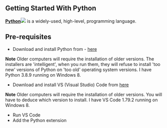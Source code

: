 ## Getting Started With Python

<a href="https://en.wikipedia.org/wiki/Python_(programming_language)" target="_blank">**Python**</a><img src="../samples/illustrations/external_link.png" />
is a widely-used, high-level, programming language.

## Pre-requisites
* Download and install Python from - <a href="https://www.python.org/downloads/" target="_blank">here</a>

**Note** Older computers will require the installation of older versions. The installers are 'intelligent', when you run them, they will refuse to install 'too new' versions of Python on 'too old' operating system versions. I have Python 3.8.9 running on Windows 8.

* Download and install VS (Visual Studio) Code from <a href="https://code.visualstudio.com/download" target="_blank">here</a>

**Note** Older computers will require the installation of older versions. You will have to deduce which version to install. I have VS Code 1.79.2 running on Windows 8.

* Run VS Code
* Add the Python extension
